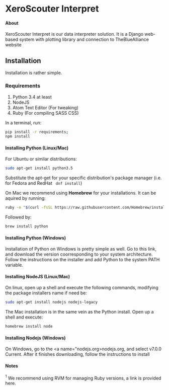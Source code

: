 # XeroScouter Interpret

#### About

XeroScouter Interpret is our data interpreter solution. It is a Django web-based system with plotting library and connection to TheBlueAlliance website

## Installation

Installation is rather simple.

### Requirements

1.  Python 3.4 at least
2.  NodeJS
3.  Atom Text Editor (For tweaking)  
4.  Ruby (For compiling SASS CSS)

In a terminal, run:

```bash
pip install -r requirements;
npm install


```
#### Installing Python (Linux/Mac)

For Ubuntu or similar distributions:

``` bash
sudo apt-get install python3.5
```
Substitute the apt-get for your specific distribution's package manager (i.e. for Fedora and RedHat ``` dnf install```)


On Mac we recommend using <b>Homebrew</b> for your installations. It can be aquired by running:  
``` bash
ruby -e "$(curl -fsSL https://raw.githubusercontent.com/Homebrew/install/master/install)"
```
Followed by:  
``` bash
brew install python
```


#### Installing Python (Windows)
Installation of Python on Windows is pretty simple as well. Go to <a name="https://www.python.org/downloads/release/python-351rc1"> this link</a>, and download the version coorresponding to your system architecture. Follow the instructions on the installer and add Python to the system PATH variable.
#### Installing NodeJS (Linux/Mac)

On linux, open up a shell and execute the following commands, modifying the package installers name if need be:
``` bash
sudo apt-get install nodejs nodejs-legacy
```

The Mac installation is in the same vein as the Python install. Open up a shell and execute:  
``` bash
homebrew install node
```

#### Installing Nodejs (Windows)

On Windows, go to the <a name="nodejs.org>nodejs.org</a>, and select v7.0.0 Current. After it finishes downloading, follow the instructions to install  



#### Notes
<a name="footnote1"><sup>1</sup></a> We recommend using RVM for managing Ruby versions, a link is provided <a name="https://rvm.io/rvm/install">here.</a>
